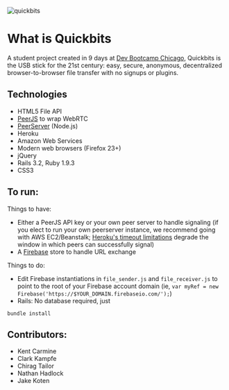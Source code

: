 ![quickbits](http://i.imgur.com/ulynnBc.png)

# What is Quickbits
A student project created in 9 days at [Dev Bootcamp Chicago](http://devbootcamp.com), Quickbits is the USB stick for the 21st century: easy, secure, anonymous, decentralized browser-to-browser file transfer with no signups or plugins.

## Technologies
- HTML5 File API
- [PeerJS](https://github.com/peers/peerjs/) to wrap WebRTC
- [PeerServer](https://github.com/peers/peerjs-server) (Node.js)
- Heroku
- Amazon Web Services
- Modern web browsers (Firefox 23+)
- jQuery
- Rails 3.2, Ruby 1.9.3
- CSS3

## To run:
Things to have: 
- Either a PeerJS API key or your own peer server to handle signaling (if you elect to run your own peerserver instance, we recommend going with AWS EC2/Beanstalk; [Heroku's timeout limitations](https://devcenter.heroku.com/articles/request-timeout) degrade the window in which peers can successfully signal)
- A [Firebase](https://www.firebase.com/) store to handle URL exchange

Things to do:
- Edit Firebase instantiations in ```file_sender.js``` and ```file_receiver.js``` to point to the root of your Firebase account domain (ie, ```var myRef = new Firebase('https://$YOUR_DOMAIN.firebaseio.com/');```)
- Rails: No database required, just
```
bundle install
```

## Contributors:
- Kent Carmine
- Clark Kampfe
- Chirag Tailor
- Nathan Hadlock
- Jake Koten

